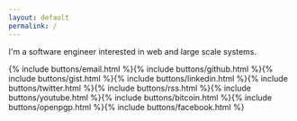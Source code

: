 ```yaml
---
layout: default
permalink: /
---
```


I'm a software engineer interested in web and large scale systems.

{% include buttons/email.html %}{% include buttons/github.html %}{% include buttons/gist.html %}{% include buttons/linkedin.html %}{% include buttons/twitter.html %}{% include buttons/rss.html %}{% include buttons/youtube.html %}{% include buttons/bitcoin.html %}{% include buttons/openpgp.html %}{% include buttons/facebook.html %}
